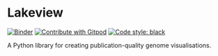 # Lakeview

[![Binder](https://mybinder.org/badge_logo.svg)](https://mybinder.org/v2/gh/jzhang-dev/lakeview/HEAD)
[![Contribute with Gitpod](https://img.shields.io/badge/Contribute%20with-Gitpod-908a85?logo=gitpod)](https://gitpod.io/#https://github.com/jzhang-dev/lakeview)
[![Code style: black](https://img.shields.io/badge/code%20style-black-000000.svg)](https://github.com/psf/black)

A Python library for creating publication-quality genome visualisations.
